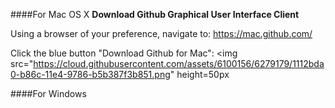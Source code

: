 ####For Mac OS X
__Download Github Graphical User Interface Client__

Using a browser of your preference, navigate to: https://mac.github.com/

Click the blue button "Download Github for Mac": <img src="https://cloud.githubusercontent.com/assets/6100156/6279179/1112bda0-b86c-11e4-9786-b5b387f3b851.png" height=50px </img>

####For Windows
